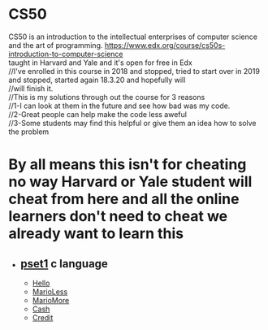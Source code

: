 # CS50
CS50 is an introduction to the intellectual enterprises of computer science and the art of programming.
https://www.edx.org/course/cs50s-introduction-to-computer-science  
taught in Harvard and Yale and it's open for free in Edx  
//I've enrolled in this course in 2018 and stopped, tried to start over in 2019 and stopped, started again 18.3.20 and hopefully will  
//will finish it.  
//This is my solutions through out the course for 3 reasons  
//1-I can look at them in the future and see how bad was my code.  
//2-Great people can help make the code less aweful  
//3-Some students may find this helpful or give them an idea how to solve the problem  
 # By all means this isn't for cheating no way Harvard or Yale student will cheat from here and all the online learners don't need to cheat we already want to learn this
- ## [pset1](https://github.com/AbdelrahmanSherifHadeya/CS50/tree/master/pset1) c language   
 
  - [Hello](https://github.com/AbdelrahmanSherifHadeya/CS50/blob/master/pset1/Hello.c)
  - [MarioLess](https://github.com/AbdelrahmanSherifHadeya/CS50/blob/master/pset1/MarioLess.c)
  - [MarioMore](https://github.com/AbdelrahmanSherifHadeya/CS50/blob/master/pset1/MarioMore.c)
  - [Cash](https://github.com/AbdelrahmanSherifHadeya/CS50/blob/master/pset1/Cash.c)
  - [Credit](https://github.com/AbdelrahmanSherifHadeya/CS50/blob/master/pset1/Credit.c)
